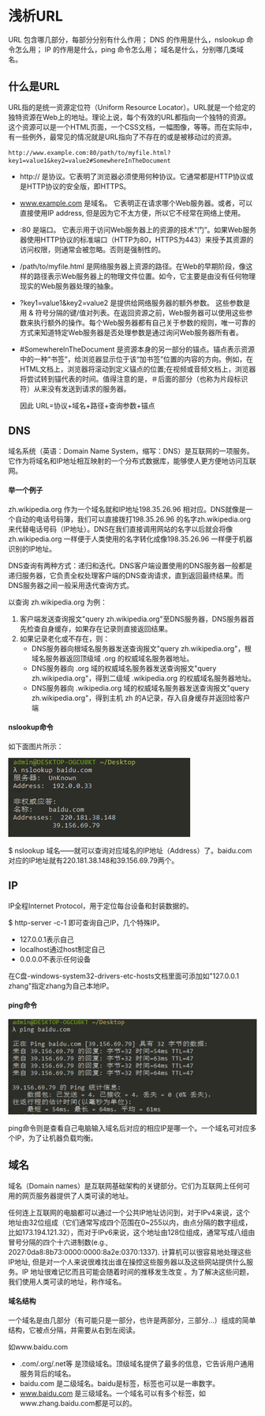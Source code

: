 # 浅析URL
URL 包含哪几部分，每部分分别有什么作用；
DNS 的作用是什么，nslookup 命令怎么用；
IP 的作用是什么，ping 命令怎么用；
域名是什么，分别哪几类域名。
## 什么是URL
URL指的是统一资源定位符（Uniform Resource Locator）。URL就是一个给定的独特资源在Web上的地址。理论上说，每个有效的URL都指向一个独特的资源。这个资源可以是一个HTML页面，一个CSS文档，一幅图像，等等。而在实际中，有一些例外，最常见的情况就是URL指向了不存在的或是被移动过的资源。

    http://www.example.com:80/path/to/myfile.html?key1=value1&key2=value2#SomewhereInTheDocument

* http://  是协议。它表明了浏览器必须使用何种协议。它通常都是HTTP协议或是HTTP协议的安全版，即HTTPS。
* www.example.com  是域名。 它表明正在请求哪个Web服务器。或者，可以直接使用IP address, 但是因为它不太方便，所以它不经常在网络上使用。
* :80 是端口。 它表示用于访问Web服务器上的资源的技术“门”。如果Web服务器使用HTTP协议的标准端口（HTTP为80，HTTPS为443）来授予其资源的访问权限，则通常会被忽略。否则是强制性的。
* /path/to/myfile.html 是网络服务器上资源的路径。在Web的早期阶段，像这样的路径表示Web服务器上的物理文件位置。如今，它主要是由没有任何物理现实的Web服务器处理的抽象。
* ?key1=value1&key2=value2 是提供给网络服务器的额外参数。 这些参数是用 & 符号分隔的键/值对列表。在返回资源之前，Web服务器可以使用这些参数来执行额外的操作。每个Web服务器都有自己关于参数的规则，唯一可靠的方式来知道特定Web服务器是否处理参数是通过询问Web服务器所有者。
* #SomewhereInTheDocument 是资源本身的另一部分的锚点。锚点表示资源中的一种“书签”，给浏览器显示位于该“加书签”位置的内容的方向。例如，在HTML文档上，浏览器将滚动到定义锚点的位置;在视频或音频文档上，浏览器将尝试转到锚代表的时间。值得注意的是，＃后面的部分（也称为片段标识符）从来没有发送到请求的服务器。
  
    因此 URL=协议+域名+路径+查询参数+锚点

## DNS

域名系统（英语：Domain Name System，缩写：DNS）是互联网的一项服务。它作为将域名和IP地址相互映射的一个分布式数据库，能够使人更方便地访问互联网。

#### 举一个例子

zh.wikipedia.org 作为一个域名就和IP地址198.35.26.96 相对应。DNS就像是一个自动的电话号码簿，我们可以直接拨打198.35.26.96 的名字zh.wikipedia.org 来代替电话号码（IP地址）。DNS在我们直接调用网站的名字以后就会将像zh.wikipedia.org 一样便于人类使用的名字转化成像198.35.26.96 一样便于机器识别的IP地址。

DNS查询有两种方式：递归和迭代。DNS客户端设置使用的DNS服务器一般都是递归服务器，它负责全权处理客户端的DNS查询请求，直到返回最终结果。而DNS服务器之间一般采用迭代查询方式。

以查询 zh.wikipedia.org 为例：

1. 客户端发送查询报文"query zh.wikipedia.org"至DNS服务器，DNS服务器首先检查自身缓存，如果存在记录则直接返回结果。
2. 如果记录老化或不存在，则：
   * DNS服务器向根域名服务器发送查询报文"query zh.wikipedia.org"，根域名服务器返回顶级域 .org 的权威域名服务器地址。
   * DNS服务器向 .org 域的权威域名服务器发送查询报文"query zh.wikipedia.org"，得到二级域 .wikipedia.org 的权威域名服务器地址。
   * DNS服务器向 .wikipedia.org 域的权威域名服务器发送查询报文"query zh.wikipedia.org"，得到主机 zh 的A记录，存入自身缓存并返回给客户端

#### nslookup命令
如下面图片所示：

![](images/nslookup.png)

$ nslookup 域名——就可以查询对应域名的IP地址（Address）了。baidu.com对应的IP地址就有220.181.38.148和39.156.69.79两个。

## IP
IP全程Internet Protocol，用于定位每台设备和封装数据的。

$ http-server -c-1 即可查询自己IP，几个特殊IP。
* 127.0.0.1表示自己
* localhost通过host制定自己
* 0.0.0.0不表示任何设备
  
在C盘-windows-system32-drivers-etc-hosts文档里面可添加如"127.0.0.1 zhang"指定zhang为自己本地IP。
#### ping命令

![](images/ping.png)

ping命令则是查看自己电脑输入域名后对应的相应IP是哪一个。一个域名可对应多个IP，为了让机器负载均衡。

## 域名
域名（Domain names）是互联网基础架构的关键部分。它们为互联网上任何可用的网页服务器提供了人类可读的地址。

任何连上互联网的电脑都可以通过一个公共IP地址访问到，对于IPv4来说，这个地址由32位组成（它们通常写成四个范围在0~255以内，由点分隔的数字组成，比如173.194.121.32），而对于IPv6来说，这个地址由128位组成，通常写成八组由冒号分隔的四个十六进制数(e.g., 2027:0da8:8b73:0000:0000:8a2e:0370:1337). 计算机可以很容易地处理这些IP地址, 但是对一个人来说很难找出谁在操控这些服务器以及这些网站提供什么服务。IP 地址很难记忆而且可能会随着时间的推移发生改变 。为了解决这些问题，我们使用人类可读的地址，称作域名。
#### 域名结构
一个域名是由几部分（有可能只是一部分，也许是两部分，三部分...）组成的简单结构，它被点分隔，并需要从右到左阅读。

如www.baidu.com
* .com/.org/.net等 是顶级域名。顶级域名提供了最多的信息，它告诉用户通用服务背后的域名。
* baidu.com 是二级域名。baidu是标签，标签也可以是一串数字。
* www.baidu.com 是三级域名。一个域名可以有多个标签，如www.zhang.baidu.com都是可以的。



